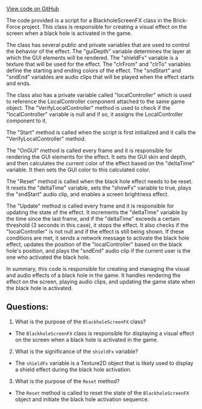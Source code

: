 [View code on GitHub](https://github.com/TieHaxJan/Brick-Force/Assembly-CSharp\BlackholeScreenFX.cs)

The code provided is a script for a BlackholeScreenFX class in the Brick-Force project. This class is responsible for creating a visual effect on the screen when a black hole is activated in the game. 

The class has several public and private variables that are used to control the behavior of the effect. The "guiDepth" variable determines the layer at which the GUI elements will be rendered. The "shieldFx" variable is a texture that will be used for the effect. The "clrFrom" and "clrTo" variables define the starting and ending colors of the effect. The "sndStart" and "sndEnd" variables are audio clips that will be played when the effect starts and ends.

The class also has a private variable called "localController" which is used to reference the LocalController component attached to the same game object. The "VerifyLocalController" method is used to check if the "localController" variable is null and if so, it assigns the LocalController component to it.

The "Start" method is called when the script is first initialized and it calls the "VerifyLocalController" method.

The "OnGUI" method is called every frame and it is responsible for rendering the GUI elements for the effect. It sets the GUI skin and depth, and then calculates the current color of the effect based on the "deltaTime" variable. It then sets the GUI color to this calculated color.

The "Reset" method is called when the black hole effect needs to be reset. It resets the "deltaTime" variable, sets the "showFx" variable to true, plays the "sndStart" audio clip, and enables a screen brightness effect.

The "Update" method is called every frame and it is responsible for updating the state of the effect. It increments the "deltaTime" variable by the time since the last frame, and if the "deltaTime" exceeds a certain threshold (3 seconds in this case), it stops the effect. It also checks if the "localController" is not null and if the effect is still being shown. If these conditions are met, it sends a network message to activate the black hole effect, updates the position of the "localController" based on the black hole's position, and plays the "sndEnd" audio clip if the current user is the one who activated the black hole.

In summary, this code is responsible for creating and managing the visual and audio effects of a black hole in the game. It handles rendering the effect on the screen, playing audio clips, and updating the game state when the black hole is activated.
## Questions: 
 1. What is the purpose of the `BlackholeScreenFX` class?
- The `BlackholeScreenFX` class is responsible for displaying a visual effect on the screen when a black hole is activated in the game.

2. What is the significance of the `shieldFx` variable?
- The `shieldFx` variable is a Texture2D object that is likely used to display a shield effect during the black hole activation.

3. What is the purpose of the `Reset` method?
- The `Reset` method is called to reset the state of the `BlackholeScreenFX` object and initiate the black hole activation sequence.